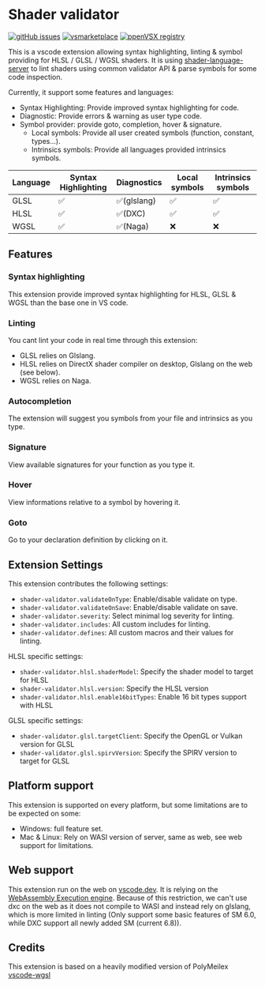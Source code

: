 # Shader validator

[![gitHub issues](https://img.shields.io/github/issues/antaalt/shader-validator.svg)](https://github.com/antaalt/shader-validator/issues)
[![vsmarketplace](https://img.shields.io/visual-studio-marketplace/v/antaalt.shader-validator?color=blue&label=vscode%20marketplace)](https://marketplace.visualstudio.com/items?itemName=antaalt.shader-validator)
[![ppenVSX registry](https://img.shields.io/open-vsx/v/antaalt/shader-validator?color=purple)](https://open-vsx.org/extension/antaalt/shader-validator)

This is a vscode extension allowing syntax highlighting, linting & symbol providing for HLSL / GLSL / WGSL shaders. It is using [shader-language-server](https://github.com/antaalt/shader-language-server) to lint shaders using common validator API & parse symbols for some code inspection.

Currently, it support some features and languages:

- Syntax Highlighting: Provide improved syntax highlighting for code.
- Diagnostic: Provide errors & warning as user type code.
- Symbol provider: provide goto, completion, hover & signature.
    - Local symbols: Provide all user created symbols (function, constant, types...).
    - Intrinsics symbols: Provide all languages provided intrinsics symbols.

|Language|Syntax Highlighting|Diagnostics |Local symbols|Intrinsics symbols|
|--------|-------------------|------------|-------------|------------------|
|GLSL    |✅                 |✅(glslang)|✅           |✅               |
|HLSL    |✅                 |✅(DXC)    |✅           |✅               |
|WGSL    |✅                 |✅(Naga)   |❌           |❌               |

## Features

### Syntax highlighting

This extension provide improved syntax highlighting for HLSL, GLSL & WGSL than the base one in VS code.

### Linting

You cant lint your code in real time through this extension:
- GLSL relies on Glslang.
- HLSL relies on DirectX shader compiler on desktop, Glslang on the web (see below).
- WGSL relies on Naga.

### Autocompletion

The extension will suggest you symbols from your file and intrinsics as you type.

### Signature

View available signatures for your function as you type it.

### Hover

View informations relative to a symbol by hovering it.

### Goto

Go to your declaration definition by clicking on it.

## Extension Settings

This extension contributes the following settings:

* `shader-validator.validateOnType`: Enable/disable validate on type.
* `shader-validator.validateOnSave`: Enable/disable validate on save.
* `shader-validator.severity`: Select minimal log severity for linting.
* `shader-validator.includes`: All custom includes for linting.
* `shader-validator.defines`: All custom macros and their values for linting.

HLSL specific settings: 
* `shader-validator.hlsl.shaderModel`: Specify the shader model to target for HLSL
* `shader-validator.hlsl.version`: Specify the HLSL version
* `shader-validator.hlsl.enable16bitTypes`: Enable 16 bit types support with HLSL

GLSL specific settings:
* `shader-validator.glsl.targetClient`: Specify the OpenGL or Vulkan version for GLSL
* `shader-validator.glsl.spirvVersion`: Specify the SPIRV version to target for GLSL

## Platform support

This extension is supported on every platform, but some limitations are to be expected on some:
- Windows: full feature set.
- Mac & Linux: Rely on WASI version of server, same as web, see web support for limitations.

## Web support

This extension run on the web on [vscode.dev](https://vscode.dev/). It is relying on the [WebAssembly Execution engine](https://marketplace.visualstudio.com/items?itemName=ms-vscode.wasm-wasi-core). Because of this restriction, we can't use dxc on the web as it does not compile to WASI and instead rely on glslang, which is more limited in linting (Only support some basic features of SM 6.0, while DXC support all newly added SM (current 6.8)).

## Credits

This extension is based on a heavily modified version of PolyMeilex [vscode-wgsl](https://github.com/PolyMeilex/vscode-wgsl)